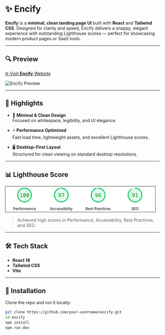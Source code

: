 # ✨ Encify

**Encify** is a **minimal, clean landing page UI** built with **React** and **Tailwind CSS**. Designed for clarity and speed, Encify delivers a snappy, elegant experience with outstanding Lighthouse scores — perfect for showcasing modern product pages or SaaS tools.

---

## 🔍 Preview

[🌐 Visit **Encify** Website ](https://encify.vercel.app/)

![Encify Preview](/public/encify-preview.gif)

---

## 🚀 Highlights

- 🌿 **Minimal & Clean Design**  
  Focused on whitespace, legibility, and UI elegance.

- ⚡ **Performance Optimized**  
  Fast load time, lightweight assets, and excellent Lighthouse scores.

- 🖥️ **Desktop-First Layout**  
  Structured for clean viewing on standard desktop resolutions.

---

## 📊 Lighthouse Score

![Lighthouse Report](/public/lighthouse-report.png)

> Achieved high scores in Performance, Accessibility, Best Practices, and SEO.

---

## 🛠️ Tech Stack

- **React 18**
- **Tailwind CSS**
- **Vite**

---

## 📂 Installation

Clone the repo and run it locally:

```bash
git clone https://github.com/your-username/encify.git
cd encify
npm install
npm run dev

